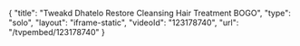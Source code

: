 {
    "title": "Tweakd Dhatelo Restore Cleansing Hair Treatment BOGO",
    "type": "solo",
    "layout": "iframe-static",
    "videoId": "123178740",
    "url": "\/tvpembed\/123178740"
}